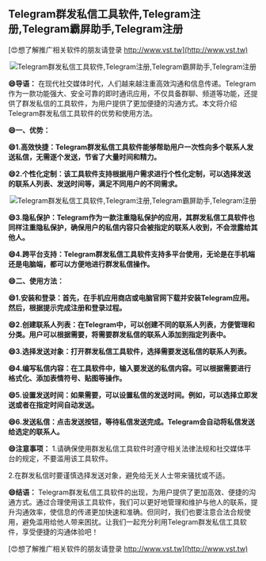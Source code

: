## **Telegram群发私信工具软件,Telegram注册,Telegram霸屏助手,Telegram注册**

[😍想了解推广相关软件的朋友请登录 http://www.vst.tw](http://www.vst.tw)

 <center><img src="https://vst.tw/MP4/tuiguang/png/4.png" alt="Telegram群发私信工具软件,Telegram注册,Telegram霸屏助手,Telegram注册"></center>

**😄导语：**
在现代社交媒体时代，人们越来越注重高效沟通和信息传递。Telegram作为一款功能强大、安全可靠的即时通讯应用，不仅具备群聊、频道等功能，还提供了群发私信的工具软件，为用户提供了更加便捷的沟通方式。本文将介绍Telegram群发私信工具软件的优势和使用方法。

**😄一、优势：**

**😄1.高效快捷：Telegram群发私信工具软件能够帮助用户一次性向多个联系人发送私信，无需逐个发送，节省了大量时间和精力。**

**😄2.个性化定制：该工具软件支持根据用户需求进行个性化定制，可以选择发送的联系人列表、发送时间等，满足不同用户的不同需求。**

 <center><img src="https://vst.tw/MP4/tuiguang/png/4.png" alt="Telegram群发私信工具软件,Telegram注册,Telegram霸屏助手,Telegram注册"></center>

**😄3.隐私保护：Telegram作为一款注重隐私保护的应用，其群发私信工具软件也同样注重隐私保护，确保用户的私信内容只会被指定的联系人收到，不会泄露给其他人。**

**😄4.跨平台支持：Telegram群发私信工具软件支持多平台使用，无论是在手机端还是电脑端，都可以方便地进行群发私信操作。**

**😄二、使用方法：**

**😄1.安装和登录：首先，在手机应用商店或电脑官网下载并安装Telegram应用。然后，根据提示完成注册和登录过程。**

**😄2.创建联系人列表：在Telegram中，可以创建不同的联系人列表，方便管理和分类。用户可以根据需要，将需要群发私信的联系人添加到指定列表中。**

**😄3.选择发送对象：打开群发私信工具软件，选择需要发送私信的联系人列表。**

**😄4.编写私信内容：在工具软件中，输入要发送的私信内容。可以根据需要进行格式化、添加表情符号、贴图等操作。**

**😄5.设置发送时间：如果需要，可以设置私信的发送时间。例如，可以选择立即发送或者在指定时间自动发送。**

**😄6.发送私信：点击发送按钮，等待私信发送完成。Telegram会自动将私信发送给选定的联系人。**

**😄注意事项：**
1.请确保使用群发私信工具软件时遵守相关法律法规和社交媒体平台的规定，不要滥用该工具软件。

2.在群发私信时要谨慎选择发送对象，避免给无关人士带来骚扰或不适。

**😄结语：**
Telegram群发私信工具软件的出现，为用户提供了更加高效、便捷的沟通方式。通过合理使用该工具软件，我们可以更好地管理和维护与他人的联系，提升沟通效率，使信息的传递更加快速和准确。但同时，我们也要注意合法合规使用，避免滥用给他人带来困扰。让我们一起充分利用Telegram群发私信工具软件，享受便捷的沟通体验吧！

[😍想了解推广相关软件的朋友请登录 http://www.vst.tw](http://www.vst.tw)



